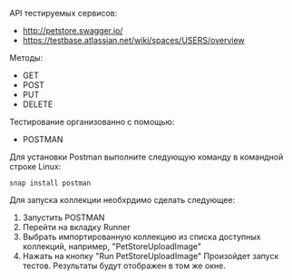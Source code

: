 API тестируемых сервисов:

- http://petstore.swagger.io/
- https://testbase.atlassian.net/wiki/spaces/USERS/overview

Методы:

- GET
- POST
- PUT
- DELETE

Тестирование организованно с помощью:

- POSTMAN

Для установки Postman выполните следующую команду в командной строке Linux:
```
snap install postman
```

Для запуска коллекции необхрдимо сделать следующее:
1) Запустить POSTMAN
2) Перейти на вкладку Runner
3) Выбрать импортированную коллекцию из списка доступных коллекций, например, "PetStoreUploadImage"
4) Нажать на кнопку "Run PetStoreUploadImage"
Произойдет запуск тестов. Результаты будут отображен в том же окне.
